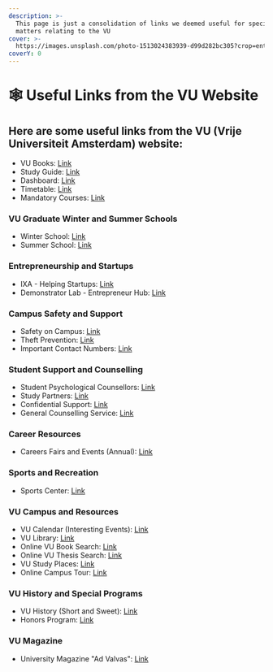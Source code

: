 ```yaml
---
description: >-
  This page is just a consolidation of links we deemed useful for specifically
  matters relating to the VU
cover: >-
  https://images.unsplash.com/photo-1513024383939-d99d282bc305?crop=entropy&cs=srgb&fm=jpg&ixid=M3wxOTcwMjR8MHwxfHNlYXJjaHwzfHxhbXN0ZXJkYW0lMjB3aW50ZXJ8ZW58MHx8fHwxNzA1MzY5MTU1fDA&ixlib=rb-4.0.3&q=85
coverY: 0
---
```


# 🕸 Useful Links from the VU Website

## Here are some useful links from the VU (Vrije Universiteit Amsterdam) website:

* VU Books: [Link](https://www.vuboekhandel.nl/app/ds/dssufsea1.p?language=4\&level=1\&btnSearch=true\&cboinsti=1)
* Study Guide: [Link](https://studiegids.vu.nl/en/)
* Dashboard: [Link](https://vu.nl/en/dashboard)
* Timetable: [Link](https://rooster.vu.nl/schedule)
* Mandatory Courses: [Link](https://studiegids.vu.nl/en/Bachelor/2021-2022/computer-science#study-program)

### VU Graduate Winter and Summer Schools

* Winter School: [Link](https://vu.nl/en/education/vu-graduate-winter-school)
* Summer School: [Link](https://vu.nl/en/education/summer-school)

### Entrepreneurship and Startups

* IXA - Helping Startups: [Link](https://www.ixa.nl/)
* Demonstrator Lab - Entrepreneur Hub: [Link](https://www.demonstratorlab.nl/projects/)

### Campus Safety and Support

* Safety on Campus: [Link](https://vu.nl/en/about-vu/more-about/safe-social-setting-on-campus)
* Theft Prevention: [Link](https://assets.vu.nl/d8b6f1f5-816c-005b-1dc1-e363dd7ce9a5/4a68800b-0674-4e82-bcd5-0d6853129e9f/Folder\_Diefstal\_ENG\_tcm270-868120.pdf)
* Important Contact Numbers: [Link](https://vu.nl/en/student/contact-student-guidance-and-support/campus-contact-students)

### Student Support and Counselling

* Student Psychological Counsellors: [Link](https://vu.nl/en/education/more-about/student-psychological-counsellors)
* Study Partners: [Link](https://vu.nl/en/education/more-about/having-trouble-with-your-studies-studying-with-others-can-help)
* Confidential Support: [Link](https://vu.nl/en/education/more-about/what-to-do-when-you-experience-undesirable-behaviour)
* General Counselling Service: [Link](https://vu.nl/en/education/more-about/student-general-counselling-service)

### Career Resources

* Careers Fairs and Events (Annual): [Link](https://www.amsterdamtalent.com/)

### Sports and Recreation

* Sports Center: [Link](https://sportcentrumvu.nl/en/)

### VU Campus and Resources

* VU Calendar (Interesting Events): [Link](https://vu.nl/en/events)
* VU Library: [Link](https://vu.on.worldcat.org/v2?lang=eng)
* Online VU Book Search: [Link](https://vu.on.worldcat.org/v2)
* Online VU Thesis Search: [Link](https://bit.ly/2WJeKed)
* VU Study Places: [Link](https://vu-amsterdam.im-motion.net/)
* Online Campus Tour: [Link](http://360virtualretail.com/vuamsterdam/)

### VU History and Special Programs

* VU History (Short and Sweet): [Link](https://vu.nl/en/about-vu/more-about/history)
* Honors Program: [Link](https://vu.nl/en/education/more-about/looking-for-a-challenge)

### VU Magazine

* University Magazine "Ad Valvas": [Link](https://www.advalvas.vu.nl/)
